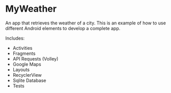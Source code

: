 # MyWeather

An app that retrieves the weather of a city.
This is an example of how to use different Android elements to develop a complete app.

Includes:
  * Activities
  * Fragments
  * API Requests (Volley)
  * Google Maps
  * Layouts
  * RecyclerView
  * Sqlite Database
  * Tests

